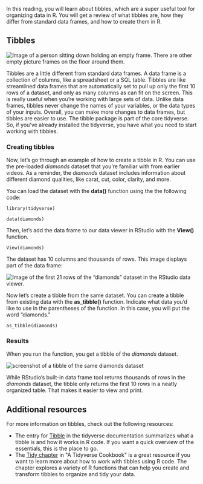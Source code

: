 
In this reading, you will learn about tibbles, which are a super useful tool for organizing data in R. You will get a review of what tibbles are, how they differ from standard data frames, and how to create them in R. 

## Tibbles

![Image of a person sitting down holding an empty frame. There are other empty picture frames on the floor around them.](https://d3c33hcgiwev3.cloudfront.net/imageAssetProxy.v1/IEEW4T9-Q5GBFuE_fvORwA_195bfa1402b14ac8b570fbb2d28d2e95_Screen-Shot-2021-04-21-at-10.17.59-AM.png?expiry=1629244800000&hmac=4ThvhVdB6WomwlkYFA4YXOy8S3md17gh8Xt-qlkm_pA)

Tibbles are a little different from standard data frames. A data frame is a collection of columns, like a spreadsheet or a SQL table. Tibbles are like streamlined data frames that are automatically set to pull up only the first 10 rows of a dataset, and only as many columns as can fit on the screen. This is really useful when you’re working with large sets of data. Unlike data frames, tibbles never change the names of your variables, or the data types of your inputs. Overall, you can make more changes to data frames, but tibbles are easier to use. The tibble package is part of the core tidyverse. So, if you’ve already installed the tidyverse, you have what you need to start working with tibbles. 

### **Creating tibbles** 

Now, let’s go through an example of how to create a tibble in R. You can use the pre-loaded _diamonds_ dataset that you’re familiar with from earlier videos. As a reminder, the _diamonds_ dataset includes information about different diamond qualities, like carat, cut, color, clarity, and more. 

You can load the dataset with the **data()** function using the the following code:

```
library(tidyverse)
```

```
data(diamonds)
```

Then, let’s add the data frame to our data viewer in RStudio with the **View()** function. 

```
View(diamonds)
```

The dataset has 10 columns and thousands of rows. This image displays part of the data frame:

![Image of the first 21 rows of the “diamonds” dataset in the RStudio data viewer.](https://d3c33hcgiwev3.cloudfront.net/imageAssetProxy.v1/vRf33YfiS_yX992H4qv8Mw_6a91eeac27a544c684de8f57d906764e_Screenshot-2020-11-02-at-9.43.48-AM-1-.png?expiry=1629244800000&hmac=UvAvsUFKpGLjLRIDoCalDLAh-qaiGRdTu-HfRJbdzIQ)

Now let’s create a tibble from the same dataset. You can create a tibble from existing data with the **as_tibble()** function. Indicate what data you’d like to use in the parentheses of the function. In this case, you will put the word “diamonds."

```
as_tibble(diamonds)
```

### **Results**

When you run the function, you get a tibble of the _diamonds_ dataset. 

![screenshot of a tibble of the same diamonds dataset ](https://d3c33hcgiwev3.cloudfront.net/imageAssetProxy.v1/ykUrci7HS4KFK3Iux9uCpg_f0d7cc49563347b49d4dd322b80ae11a_Screen-Shot-2021-03-15-at-1.58.27-PM.png?expiry=1629244800000&hmac=sTutWZdpfN6yBjMp7f6trMWCZyVSPSBSJ9hlg3S0IME)

While RStudio’s built-in data frame tool returns thousands of rows in the _diamonds_ dataset, the tibble only returns the first 10 rows in a neatly organized table. That makes it easier to view and print. 

## Additional resources 

For more information on tibbles, check out the following resources: 

-   The entry for [Tibble](https://tibble.tidyverse.org/ "This link takes you to the Tibble section of the Tidyverse documentation.") in the tidyverse documentation summarizes what a tibble is and how it works in R code. If you want a quick overview of the essentials, this is the place to go. 
-   The [Tidy chapter](https://rstudio-education.github.io/tidyverse-cookbook/tidy.html#) in "A Tidyverse Cookbook" is a great resource if you want to learn more about how to work with tibbles using R code. The chapter explores a variety of R functions that can help you create and transform tibbles to organize and tidy your data.